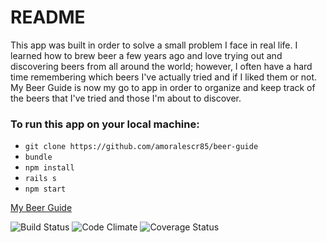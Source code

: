 # README

This app was built in order to solve a small problem I face in real life. I learned how to brew beer a few years ago and love trying out and discovering beers from all around the world; however, I often have a hard time remembering which beers I've actually tried and if I liked them or not. My Beer Guide is now my go to app in order to organize and keep track of the beers that I've tried and those I'm about to discover.



### To run this app on your local machine:

* `git clone https://github.com/amoralescr85/beer-guide`
* `bundle`
* `npm install`
* `rails s`
* `npm start`

[My Beer Guide](https://mybeerlog.herokuapp.com)

![Build Status](https://codeship.com/projects/74c6e5d0-0f50-0135-cdbc-5e0a062e789d/status?branch=master)
![Code Climate](https://codeclimate.com/github/AMORALESCR85/BEER-GUIDE.png)
![Coverage Status](https://coveralls.io/repos/AMORALESCR85/BEER-GUIDE/badge.png)
